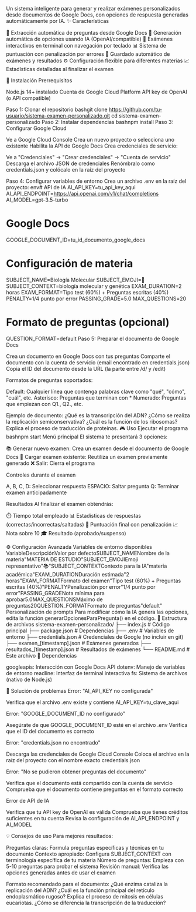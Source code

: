 Un sistema inteligente para generar y realizar exámenes personalizados desde documentos de Google Docs, con opciones de respuesta generadas automáticamente por IA.
✨ Características

📖 Extracción automática de preguntas desde Google Docs
🤖 Generación automática de opciones usando IA (OpenAI/compatible)
🎯 Exámenes interactivos en terminal con navegación por teclado
📊 Sistema de puntuación con penalización por errores
💾 Guardado automático de exámenes y resultados
⚙️ Configuración flexible para diferentes materias
📈 Estadísticas detalladas al finalizar el examen

🚀 Instalación
Prerrequisitos

Node.js 14+ instalado
Cuenta de Google Cloud Platform
API key de OpenAI (o API compatible)

Paso 1: Clonar el repositorio
bashgit clone https://github.com/tu-usuario/sistema-examen-personalizado.git
cd sistema-examen-personalizado
Paso 2: Instalar dependencias
bashnpm install
Paso 3: Configurar Google Cloud

Ve a Google Cloud Console
Crea un nuevo proyecto o selecciona uno existente
Habilita la API de Google Docs
Crea credenciales de servicio:

Ve a "Credenciales" → "Crear credenciales" → "Cuenta de servicio"
Descarga el archivo JSON de credenciales
Renómbralo como credentials.json y colócalo en la raíz del proyecto



Paso 4: Configurar variables de entorno
Crea un archivo .env en la raíz del proyecto:
env# API de IA
AI_API_KEY=tu_api_key_aqui
AI_API_ENDPOINT=https://api.openai.com/v1/chat/completions
AI_MODEL=gpt-3.5-turbo

# Google Docs
GOOGLE_DOCUMENT_ID=tu_id_documento_google_docs

# Configuración de materia
SUBJECT_NAME=Biología Molecular
SUBJECT_EMOJI=🧬
SUBJECT_CONTEXT=biología molecular y genética
EXAM_DURATION=2 horas
EXAM_FORMAT=Tipo test (60%) + Preguntas escritas (40%)
PENALTY=1/4 punto por error
PASSING_GRADE=5.0
MAX_QUESTIONS=20

# Formato de preguntas (opcional)
QUESTION_FORMAT=default
Paso 5: Preparar el documento de Google Docs

Crea un documento en Google Docs con tus preguntas
Comparte el documento con la cuenta de servicio (email encontrado en credentials.json)
Copia el ID del documento desde la URL (la parte entre /d/ y /edit)

Formatos de preguntas soportados:

Default: Cualquier línea que contenga palabras clave como "qué", "cómo", "cuál", etc.
Asterisco: Preguntas que terminan con *
Numerado: Preguntas que empiezan con Q1., Q2., etc.

Ejemplo de documento:
¿Qué es la transcripción del ADN?
¿Cómo se realiza la replicación semiconservativa?
¿Cuál es la función de los ribosomas?
Explica el proceso de traducción de proteínas.
🎮 Uso
Ejecutar el programa
bashnpm start
Menú principal
El sistema te presentará 3 opciones:

📚 Generar nuevo examen: Crea un examen desde el documento de Google Docs
📂 Cargar examen existente: Reutiliza un examen previamente generado
❌ Salir: Cierra el programa

Controles durante el examen

A, B, C, D: Seleccionar respuesta
ESPACIO: Saltar pregunta
Q: Terminar examen anticipadamente

Resultados
Al finalizar el examen obtendrás:

⏱️ Tiempo total empleado
📊 Estadísticas de respuestas (correctas/incorrectas/saltadas)
🎯 Puntuación final con penalización
📈 Nota sobre 10
🎓 Resultado (aprobado/suspenso)

⚙️ Configuración Avanzada
Variables de entorno disponibles
VariableDescripciónValor por defectoSUBJECT_NAMENombre de la materia"MATERIA DE ESTUDIO"SUBJECT_EMOJIEmoji representativo"📚"SUBJECT_CONTEXTContexto para la IA"materia académica"EXAM_DURATIONDuración estimada"2 horas"EXAM_FORMATFormato del examen"Tipo test (60%) + Preguntas escritas (40%)"PENALTYPenalización por error"1/4 punto por error"PASSING_GRADENota mínima para aprobar5.0MAX_QUESTIONSMáximo de preguntas20QUESTION_FORMATFormato de preguntas"default"
Personalización de prompts
Para modificar cómo la IA genera las opciones, edita la función generarOpcionesParaPregunta() en el código.
📁 Estructura de archivos
sistema-examen-personalizado/
├── index.js                 # Código principal
├── package.json             # Dependencias
├── .env                     # Variables de entorno
├── credentials.json         # Credenciales de Google (no incluir en git)
├── examen_[timestamp].json  # Exámenes generados
├── resultados_[timestamp].json # Resultados de exámenes
└── README.md               # Este archivo
🔧 Dependencias

googleapis: Interacción con Google Docs API
dotenv: Manejo de variables de entorno
readline: Interfaz de terminal interactiva
fs: Sistema de archivos (nativo de Node.js)

🐛 Solución de problemas
Error: "AI_API_KEY no configurada"

Verifica que el archivo .env existe y contiene AI_API_KEY=tu_clave_aqui

Error: "GOOGLE_DOCUMENT_ID no configurado"

Asegúrate de que GOOGLE_DOCUMENT_ID esté en el archivo .env
Verifica que el ID del documento es correcto

Error: "credentials.json no encontrado"

Descarga las credenciales de Google Cloud Console
Coloca el archivo en la raíz del proyecto con el nombre exacto credentials.json

Error: "No se pudieron obtener preguntas del documento"

Verifica que el documento está compartido con la cuenta de servicio
Comprueba que el documento contiene preguntas en el formato correcto

Error de API de IA

Verifica que tu API key de OpenAI es válida
Comprueba que tienes créditos suficientes en tu cuenta
Revisa la configuración de AI_API_ENDPOINT y AI_MODEL

💡 Consejos de uso
Para mejores resultados:

Preguntas claras: Formula preguntas específicas y técnicas en tu documento
Contexto apropiado: Configura SUBJECT_CONTEXT con terminología específica de tu materia
Número de preguntas: Empieza con 5-10 preguntas para probar el sistema
Revisión manual: Verifica las opciones generadas antes de usar el examen

Formato recomendado para el documento:
¿Qué enzima cataliza la replicación del ADN?
¿Cuál es la función principal del retículo endoplasmático rugoso?
Explica el proceso de mitosis en células eucariotas.
¿Cómo se diferencia la transcripción de la traducción?
